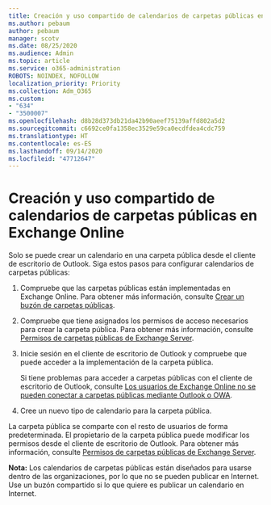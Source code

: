 ```yaml
---
title: Creación y uso compartido de calendarios de carpetas públicas en Exchange Online
ms.author: pebaum
author: pebaum
manager: scotv
ms.date: 08/25/2020
ms.audience: Admin
ms.topic: article
ms.service: o365-administration
ROBOTS: NOINDEX, NOFOLLOW
localization_priority: Priority
ms.collection: Adm_O365
ms.custom:
- "634"
- "3500007"
ms.openlocfilehash: d8b28d373db21da42b90aeef75139affd802a5d2
ms.sourcegitcommit: c6692ce0fa1358ec3529e59ca0ecdfdea4cdc759
ms.translationtype: HT
ms.contentlocale: es-ES
ms.lasthandoff: 09/14/2020
ms.locfileid: "47712647"
---
```

# <a name="create-and-share-public-folder-calendars-in-exchange-online"></a>Creación y uso compartido de calendarios de carpetas públicas en Exchange Online

Solo se puede crear un calendario en una carpeta pública desde el cliente de escritorio de Outlook. Siga estos pasos para configurar calendarios de carpetas públicas:

1. Compruebe que las carpetas públicas están implementadas en Exchange Online. Para obtener más información, consulte [Crear un buzón de carpetas públicas](https://docs.microsoft.com/exchange/collaboration-exo/public-folders/create-public-folder-mailbox). 

2. Compruebe que tiene asignados los permisos de acceso necesarios para crear la carpeta pública. Para obtener más información, consulte [Permisos de carpetas públicas de Exchange Server](https://support.microsoft.com/help/2573274/public-folder-permissions-for-exchange-server). 
  
3. Inicie sesión en el cliente de escritorio de Outlook y compruebe que puede acceder a la implementación de la carpeta pública.

    Si tiene problemas para acceder a carpetas públicas con el cliente de escritorio de Outlook, consulte [Los usuarios de Exchange Online no se pueden conectar a carpetas públicas mediante Outlook o OWA](https://aka.ms/pfcte).

4. Cree un nuevo tipo de calendario para la carpeta pública.

La carpeta pública se comparte con el resto de usuarios de forma predeterminada. El propietario de la carpeta pública puede modificar los permisos desde el cliente de escritorio de Outlook. Para obtener más información, consulte [Permisos de carpetas públicas de Exchange Server](https://support.microsoft.com/help/2573274/public-folder-permissions-for-exchange-server).

**Nota:** Los calendarios de carpetas públicas están diseñados para usarse dentro de las organizaciones, por lo que no se pueden publicar en Internet. Use un buzón compartido si lo que quiere es publicar un calendario en Internet.